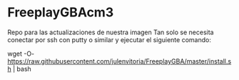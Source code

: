 # FreeplayGBAcm3
Repo para las actualizaciones de nuestra imagen
Tan solo se necesita conectar por ssh con putty o similar y ejecutar el siguiente comando:

wget -O- https://raw.githubusercontent.com/julenvitoria/FreeplayGBA/master/install.sh | bash
